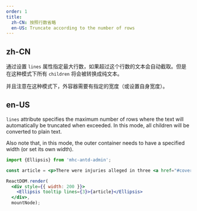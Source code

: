 ```yaml
---
order: 1
title: 
  zh-CN: 按照行数省略
  en-US: Truncate according to the number of rows
---
```


## zh-CN

通过设置 `lines` 属性指定最大行数，如果超过这个行数的文本会自动截取。但是在这种模式下所有 `children` 将会被转换成纯文本。

并且注意在这种模式下，外容器需要有指定的宽度（或设置自身宽度）。

## en-US

`lines` attribute specifies the maximum number of rows where the text will automatically be truncated when exceeded. In this mode, all children will be converted to plain text.

Also note that, in this mode, the outer container needs to have a specified width (or set its own width).


````jsx
import {Ellipsis} from 'mhc-antd-admin';

const article = <p>There were injuries alleged in three <a href="#cover">cases in 2015</a>, and a fourth incident in September, according to the safety recall report. After meeting with US regulators in October, the firm decided to issue a voluntary recall.</p>;

ReactDOM.render(
  <div style={{ width: 200 }}>
    <Ellipsis tooltip lines={3}>{article}</Ellipsis>
  </div>,
  mountNode);
````
